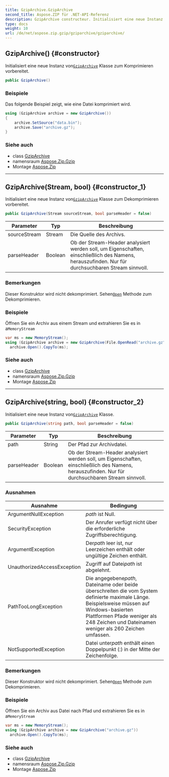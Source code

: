 ```yaml
---
title: GzipArchive.GzipArchive
second_title: Aspose.ZIP für .NET-API-Referenz
description: GzipArchive constructeur. Initialisiert eine neue Instanz vonGzipArchive Klasse zum Komprimieren vorbereitet.
type: docs
weight: 10
url: /de/net/aspose.zip.gzip/gziparchive/gziparchive/
---
```

## GzipArchive() {#constructor}

Initialisiert eine neue Instanz von[`GzipArchive`](../) Klasse zum Komprimieren vorbereitet.

```csharp
public GzipArchive()
```

### Beispiele

Das folgende Beispiel zeigt, wie eine Datei komprimiert wird.

```csharp
using (GzipArchive archive = new GzipArchive()) 
{
    archive.SetSource("data.bin");
    archive.Save("archive.gz");
}
```

### Siehe auch

* class [GzipArchive](../)
* namensraum [Aspose.Zip.Gzip](../../gziparchive/)
* Montage [Aspose.Zip](../../../)

---

## GzipArchive(Stream, bool) {#constructor_1}

Initialisiert eine neue Instanz von[`GzipArchive`](../) Klasse zum Dekomprimieren vorbereitet.

```csharp
public GzipArchive(Stream sourceStream, bool parseHeader = false)
```

| Parameter | Typ | Beschreibung |
| --- | --- | --- |
| sourceStream | Stream | Die Quelle des Archivs. |
| parseHeader | Boolean | Ob der Stream-Header analysiert werden soll, um Eigenschaften, einschließlich des Namens, herauszufinden. Nur für durchsuchbaren Stream sinnvoll. |

### Bemerkungen

Dieser Konstruktor wird nicht dekomprimiert. Sehen[`Open`](../open/) Methode zum Dekomprimieren.

### Beispiele

Öffnen Sie ein Archiv aus einem Stream und extrahieren Sie es in a`MemoryStream`

```csharp
var ms = new MemoryStream();
using (GzipArchive archive = new GzipArchive(File.OpenRead("archive.gz")))
  archive.Open().CopyTo(ms);
```

### Siehe auch

* class [GzipArchive](../)
* namensraum [Aspose.Zip.Gzip](../../gziparchive/)
* Montage [Aspose.Zip](../../../)

---

## GzipArchive(string, bool) {#constructor_2}

Initialisiert eine neue Instanz von[`GzipArchive`](../) Klasse.

```csharp
public GzipArchive(string path, bool parseHeader = false)
```

| Parameter | Typ | Beschreibung |
| --- | --- | --- |
| path | String | Der Pfad zur Archivdatei. |
| parseHeader | Boolean | Ob der Stream-Header analysiert werden soll, um Eigenschaften, einschließlich des Namens, herauszufinden. Nur für durchsuchbaren Stream sinnvoll. |

### Ausnahmen

| Ausnahme | Bedingung |
| --- | --- |
| ArgumentNullException | *path* ist Null. |
| SecurityException | Der Anrufer verfügt nicht über die erforderliche Zugriffsberechtigung. |
| ArgumentException | Der*path* leer ist, nur Leerzeichen enthält oder ungültige Zeichen enthält. |
| UnauthorizedAccessException | Zugriff auf Datei*path* ist abgelehnt. |
| PathTooLongException | Die angegebene*path*, Dateiname oder beide überschreiten die vom System definierte maximale Länge. Beispielsweise müssen auf Windows-basierten Plattformen Pfade weniger als 248 Zeichen und Dateinamen weniger als 260 Zeichen umfassen. |
| NotSupportedException | Datei unter*path* enthält einen Doppelpunkt (:) in der Mitte der Zeichenfolge. |

### Bemerkungen

Dieser Konstruktor wird nicht dekomprimiert. Sehen[`Open`](../open/) Methode zum Dekomprimieren.

### Beispiele

Öffnen Sie ein Archiv aus Datei nach Pfad und extrahieren Sie es in a`MemoryStream`

```csharp
var ms = new MemoryStream();
using (GzipArchive archive = new GzipArchive("archive.gz"))
  archive.Open().CopyTo(ms);
```

### Siehe auch

* class [GzipArchive](../)
* namensraum [Aspose.Zip.Gzip](../../gziparchive/)
* Montage [Aspose.Zip](../../../)


